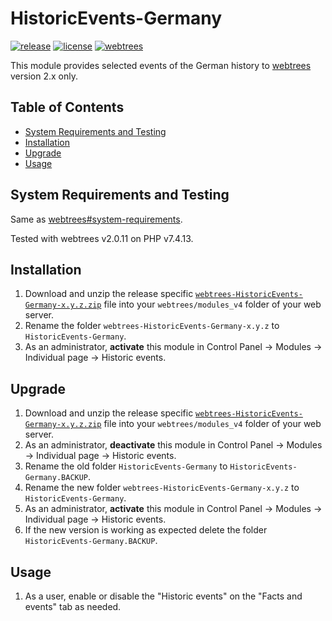 # HistoricEvents-Germany
[![release](https://img.shields.io/static/v1?label=release&message=v1.0.3&color=green)](https://github.com/reteP-riS/webtrees-HistoricEvents-Germany/releases "release")
[![license](https://img.shields.io/static/v1?label=license&message=GPL-3.0&color=orange)](https://github.com/reteP-riS/webtrees-HistoricEvents-Germany/blob/main/LICENSE.md "license")
[![webtrees](https://img.shields.io/static/v1?label=webtrees&message=v2.x&color=blue)](https://github.com/fisharebest/webtrees "webtrees")

This module provides selected events of the German history to [webtrees](https://github.com/fisharebest/webtrees) version 2.x only.

## Table of Contents

* [System Requirements and Testing](#system-requirements-and-testing)
* [Installation](#installation)
* [Upgrade](#upgrade)
* [Usage](#usage)

## System Requirements and Testing
Same as [webtrees#system-requirements](https://github.com/fisharebest/webtrees#system-requirements).

Tested with webtrees v2.0.11 on PHP v7.4.13.

## Installation
1. Download and unzip the release specific [`webtrees-HistoricEvents-Germany-x.y.z.zip`](https://github.com/reteP-riS/webtrees-HistoricEvents-Germany/releases "release") file into your `webtrees/modules_v4` folder of your web server.
2. Rename the folder `webtrees-HistoricEvents-Germany-x.y.z` to `HistoricEvents-Germany`.
3. As an administrator, **activate** this module in Control Panel -> Modules -> Individual page -> Historic events.

## Upgrade
1. Download and unzip the release specific [`webtrees-HistoricEvents-Germany-x.y.z.zip`](https://github.com/reteP-riS/webtrees-HistoricEvents-Germany/releases "release") file into your `webtrees/modules_v4` folder of your web server.
2. As an administrator, **deactivate** this module in Control Panel -> Modules -> Individual page -> Historic events.
3. Rename the old folder `HistoricEvents-Germany` to `HistoricEvents-Germany.BACKUP`.
4. Rename the new folder `webtrees-HistoricEvents-Germany-x.y.z` to `HistoricEvents-Germany`.
5. As an administrator, **activate** this module in Control Panel -> Modules -> Individual page -> Historic events.
6. If the new version is working as expected delete the folder `HistoricEvents-Germany.BACKUP`.

## Usage
1. As a user, enable or disable the "Historic events" on the "Facts and events" tab as needed.
